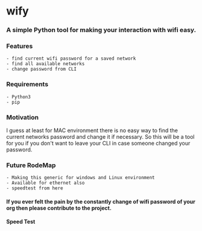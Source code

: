 # wify
### A simple Python tool for making your interaction with wifi easy.

### Features
    - find current wifi password for a saved network
    - find all available networks
    - change password from CLI

### Requirements
    - Python3
    - pip

### Motivation
I guess at least for MAC environment there is no easy way to find the current networks password
and change it if necessary. So this will be a tool for you if you don't want to leave your CLI in
case someone changed your password.

### Future RodeMap
    - Making this generic for windows and Linux environment
    - Available for ethernet also
    - speedtest from here

#### If you ever felt the pain by the constantly change of wifi password of your org then please contribute to the project.

#### Speed Test
